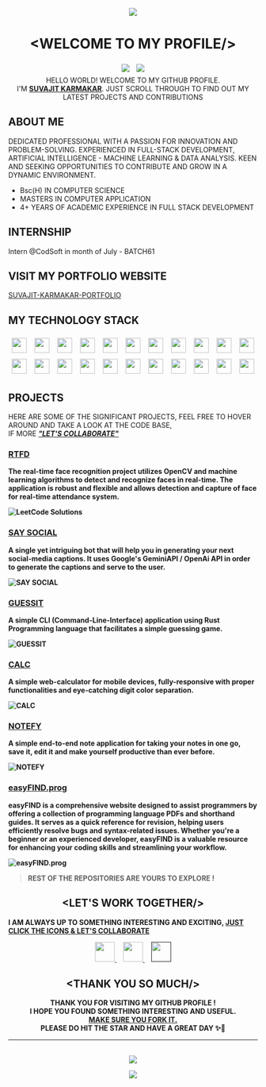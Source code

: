 
<p align="center">
  <img src="https://capsule-render.vercel.app/api?type=waving&color=gradient&height=70&section=header"/>
</p>

# <div align="center">&lt;WELCOME TO MY PROFILE/&gt;</div>



<div align="center">
<img src="https://img.shields.io/github/followers/SUVAJIT-KARMAKAR?style=social" style="padding:5px">
<img src="https://img.shields.io/github/stars/SUVAJIT-KARMAKAR?style=social" style="padding:5px">
</div>

<div align="center">HELLO WORLD! WELCOME TO MY GITHUB PROFILE. <br>I'M <u><b>SUVAJIT KARMAKAR</b></u>. JUST SCROLL THROUGH TO FIND OUT MY LATEST PROJECTS AND CONTRIBUTIONS</div>

## ABOUT ME

DEDICATED PROFESSIONAL WITH A PASSION FOR INNOVATION AND PROBLEM-SOLVING.
EXPERIENCED IN FULL-STACK DEVELOPMENT, ARTIFICIAL INTELLIGENCE - MACHINE LEARNING & DATA ANALYSIS. KEEN AND SEEKING OPPORTUNITIES TO CONTRIBUTE AND GROW IN A DYNAMIC ENVIRONMENT.

- Bsc(H) IN COMPUTER SCIENCE
- MASTERS IN COMPUTER APPLICATION
- 4+ YEARS OF ACADEMIC EXPERIENCE IN FULL STACK DEVELOPMENT

## INTERNSHIP
Intern @CodSoft in month of July - BATCH61


## VISIT MY PORTFOLIO WEBSITE
<a href="https://suvajit-karmakar-portfolio.vercel.app"> SUVAJIT-KARMAKAR-PORTFOLIO</a>

## MY TECHNOLOGY STACK

<div align="center">
<img style="padding:6px;" width="30px" src="./icons/c.svg">
<img style="padding:6px;" width="30px" src="./icons/cpp.svg">
<img style="padding:6px;" width="30px" src="./icons/html.svg">
<img style="padding:6px;" width="30px" src="./icons/css.svg">
<img style="padding:6px;" width="30px" src="./icons/js.svg">
<img style="padding:6px;" width="30px" src="./icons/ts.svg">
<img style="padding:6px;" width="30px" src="./icons/node-js.svg">
<img style="padding:6px;" width="30px" src="./icons/tailwind.svg">
<img style="padding:6px;" width="30px" src="./icons/react.svg">
<img style="padding:6px;" width="30px" src="./icons/mongodb.svg">
<img style="padding:6px;" width="30px" src="./icons/GIT.svg">

<img style="padding:6px;" width="30px" src="./icons/AWS.svg">
<img style="padding:6px;" width="30px" src="./icons/DJANGO.svg">
<img style="padding:6px;" width="30px" src="./icons/KOTLIN.svg">
<img style="padding:6px;" width="30px" src="./icons/NEXTJS.svg">
<img style="padding:6px;" width="30px" src="./icons/NUMPY.svg">
<img style="padding:6px;" width="30px" src="./icons/OPENCV.svg">
<img style="padding:6px;" width="30px" src="./icons/SQL.svg">
<img style="padding:6px;" width="30px" src="./icons/RUST.svg">
<img style="padding:6px;" width="30px" src="./icons/PANDAS.svg">
<img style="padding:6px;" width="30px" src="./icons/POSTGRESSQL.svg">
<img style="padding:6px;" width="30px" src="./icons/DORKER.svg">
</div>

## PROJECTS

HERE ARE SOME OF THE SIGNIFICANT PROJECTS, FEEL FREE TO HOVER AROUND AND TAKE A LOOK AT THE CODE BASE, <br>IF MORE <b><i><u>"LET'S COLLABORATE"</u></i><b>



### [RTFD](https://github.com/SUVAJIT-KARMAKAR/REAL-TIME-FACE-DETECTION-SYSTEM)
The real-time face recognition project utilizes OpenCV and machine learning algorithms to detect and recognize faces in real-time. The application is robust and flexible and allows detection and capture of face for real-time attendance system.

![LeetCode Solutions](images/RTFD.png)




### [SAY SOCIAL](https://github.com/SUVAJIT-KARMAKAR/SAY-SOCIAL-TELEGRAM-BOT)
A single yet intriguing bot that will help you in generating your next social-media captions. It uses Google's GeminiAPI / OpenAi API in order to generate the captions and serve to the user.

![SAY SOCIAL](images/SAY-SOCIAL-LOGO.png)




### [GUESSIT](https://github.com/SUVAJIT-KARMAKAR/GUESS-IT-CLI)
A simple CLI (Command-Line-Interface) application using Rust Programming language that facilitates a simple guessing game.

![GUESSIT](images/GUESSIT.png)



### [CALC](https://github.com/SUVAJIT-KARMAKAR/CALC)
A simple web-calculator for mobile devices, fully-responsive with proper functionalities and eye-catching digit color separation.

![CALC](images/CALC-LOGO.png)



### [NOTEFY]()
A simple end-to-end note application for taking your notes in one go, save it, edit it and make yourself productive than ever before.

![NOTEFY](images/NOTEFY-LOGO.jpeg)



### [easyFIND.prog](https://github.com/SUVAJIT-KARMAKAR/CODSOFT-LEVEL-1-TASK-2)
easyFIND is a comprehensive website designed to assist programmers by offering a collection of programming language PDFs and shorthand guides. It serves as a quick reference for revision, helping users efficiently resolve bugs and syntax-related issues. Whether you're a beginner or an experienced developer, easyFIND is a valuable resource for enhancing your coding skills and streamlining your workflow.

![easyFIND.prog](images/easyFIND-logo.png)




> REST OF THE REPOSITORIES ARE YOURS TO EXPLORE !

## <div  align="center"> &lt;LET'S WORK TOGETHER/&gt; </div>

I AM ALWAYS UP TO SOMETHING INTERESTING AND EXCITING, 
<u>JUST CLICK THE ICONS & LET'S COLLABORATE</u>


<div align="center">
  <a href="mailto:ikarmakarsuvajit@gmail.com"> 
  <img width="40px" src="./icons/GMAIL.png"> 
  </a> &nbsp; &nbsp;
  <a href="https://www.linkedin.com/in/suvajit-karmakar-677112220/"> 
  <img width="40px" src="./icons/LINKEDIN.png"> 
  </a> &nbsp; &nbsp;
  <a  href=""> 
  <img width="40px" src="./icons/FIVERR.png"> 
  </a>
</div>



## <div align="center"> &lt;THANK YOU SO MUCH/&gt; </div>

<div align="center">
THANK YOU FOR VISITING MY GITHUB PROFILE ! <br>I HOPE YOU FOUND SOMETHING INTERESTING AND USEFUL.<br> <u>MAKE SURE YOU FORK IT.</u> <br> PLEASE DO HIT THE STAR AND HAVE A GREAT DAY
✨🌟</div>


<hr>
<br>

<div align="center">
<a href="https://visitcount.itsvg.in">
  <img src="https://visitcount.itsvg.in/api?id=SUVAJITKARMAKAR&label=VISITED&color=3&icon=2&pretty=true" />
</a>
</div>


<p align="center">
  <img src="https://capsule-render.vercel.app/api?type=waving&color=gradient&height=60&section=footer"/>
</p>